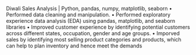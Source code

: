 Diwali Sales Analysis | Python, pandas, numpy, matplotlib, seaborn
• Performed data cleaning and manipulation.
• Performed exploratory experience data analysis (EDA) using pandas, matplotlib, and seaborn libraries
• Improved customer experience by identifying potential customers across different states, occupation, gender and
age groups.
• Imporved sales by identifying most selling product categories and products, which can help to plan inventory and
hence meet the demands
